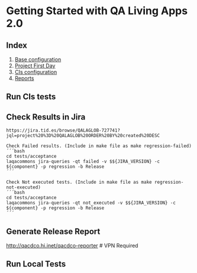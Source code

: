 # Getting Started with QA Living Apps 2.0

## Index
1. [Base configuration](./docs/base-configuration.md#base-configuration)
2. [Project First Day](./docs/project-first-day.md#project-first-day)
3. [CIs configuration](./docs/cis-configuration.md#cis)
4. [Reports](./docs/reports.md.md#reports)


## Run CIs tests

## Check Results in Jira
    https://jira.tid.es/browse/QALAGLOB-727741?jql=project%20%3D%20QALAGLOB%20ORDER%20BY%20created%20DESC

    Check Failed results. (Include in make file as make regression-failed)
    ´´´bash
    cd tests/acceptance
    laqacommons jira-queries -qt failed -v $${JIRA_VERSION} -c ${component} -p regression -b Release
    ´´´

    Check Not executed tests. (Include in make file as make regression-not-executed)
    ´´´bash
    cd tests/acceptance
    laqacommons jira-queries -qt not_executed -v $${JIRA_VERSION} -c ${component} -p regression -b Release
    ´´´

## Generate Release Report

http://qacdco.hi.inet/qacdco-reporter # VPN Required


## Run Local Tests